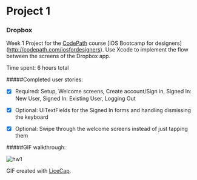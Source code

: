 # Project 1 
### Dropbox

Week 1 Project for the [CodePath](http://www.codepath.com/) course [iOS Bootcamp for designers] (http://codepath.com/iosfordesigners). Use Xcode to implement the flow between the screens of the Dropbox app.

Time spent: 6 hours total

#####Completed user stories:
 * [x] Required: Setup, Welcome screens, Create account/Sign in, Signed In: New User, Signed In: Existing User, Logging Out
 * [x] Optional: UITextFields for the Signed In forms and handling dismissing the keyboard
 * [x] Optional: Swipe through the welcome screens instead of just tapping them
 

#####GIF walkthrough:

![hw1](https://cloud.githubusercontent.com/assets/10460611/6100169/99b939e2-afbe-11e4-9406-60dcd113da48.gif)

GIF created with [LiceCap](http://www.cockos.com/licecap/).
